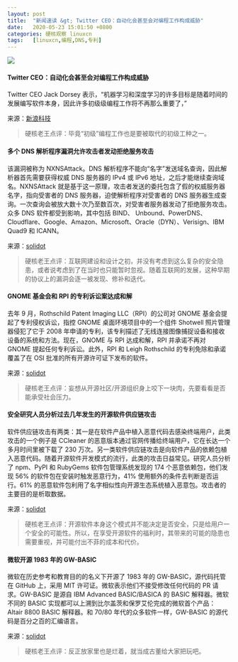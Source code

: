 ```yaml
---
layout: post
title:	"新闻速读 &gt; Twitter CEO：自动化会甚至会对编程工作构成威胁"
date:	2020-05-23 15:01:50 +0800 
categories:	硬核观察 linuxcn 
tags:	[linuxcn,编程,DNS,专利]
---
```



![](/Asserts/Images//attachment/album/202005/23/150140tniu1p1sirpinbvi.jpg)


#### Twitter CEO：自动化会甚至会对编程工作构成威胁


Twitter CEO Jack Dorsey 表示，“机器学习和深度学习的许多目标是随着时间的发展编写软件本身，因此许多初级级编程工作将不再那么重要了，”


来源：[新浪科技](https://www.cnbeta.com/articles/tech/982339.htm)



> 
> 硬核老王点评：毕竟“初级”编程工作也是要被取代的初级工种之一。
> 
> 
> 


#### 多个 DNS 解析程序漏洞允许攻击者发动拒绝服务攻击


该漏洞被称为 NXNSAttack。DNS 解析程序不能向“名字”发送域名查询，因此解析器首先需要获得权威 DNS 服务器的 IPv4 或 IPv6 地址，之后才能继续查询域名。NXNSAttack 就是基于这一原理，攻击者发送的委托包含了假的权威服务器名字，指向受害者的 DNS 服务器，迫使解析程序对受害者的 DNS 服务器生成查询。一次查询会被放大数十次乃至数百次，对受害者服务器发动了拒绝服务攻击。众多 DNS 软件都受到影响，其中包括 BIND、 Unbound、PowerDNS、Cloudflare、Google、Amazon、Microsoft、Oracle（DYN）、Verisign、IBM Quad9 和 ICANN。


来源：[solidot](https://www.solidot.org/story?sid=64443)



> 
> 硬核老王点评：互联网建设和设计之初，并没有考虑到这么复杂的安全隐患，或者说考虑到了在当时也只能暂时忽视。随着互联网的发展，这种早期的协议上的漏洞会逐一被发现、修补和迭代。
> 
> 
> 


#### GNOME 基金会和 RPI 的专利诉讼案达成和解


去年 9 月，Rothschild Patent Imaging LLC（RPI）的公司对 GNOME 基金会提起了专利侵权诉讼，指控 GNOME 桌面环境项目中的一个组件 Shotwell 照片管理器侵犯了它于 2008 年申请的专利，该专利描述了无线连接图像捕捉设备和接收设备的系统和方法。现在，GNOME 与 RPI 达成和解，RPI 并承诺不再对 GNOME 提起任何专利诉讼。此外，RPI 和 Leigh Rothschild 的专利免除和承诺覆盖了在 OSI 批准的所有开源许可证下发布的软件。


来源：[solidot](https://www.solidot.org/story?sid=64439)



> 
> 硬核老王点评：妄想从开源社区/开源组织身上咬下一块肉，先要看看是否能承受社会压力。
> 
> 
> 


#### 安全研究人员分析过去几年发生的开源软件供应链攻击


软件供应链攻击有两类：其一是在软件产品中植入恶意代码去感染终端用户，此类攻击的一个例子是 CCleaner 的恶意版本通过官网传播给终端用户，它在长达一个多月时间里被下载了 230 万次。另一类软件供应链攻击是向软件产品的依赖包植入恶意代码。随着开源软件开发模式的流行，此类的攻击日益常见。研究人员分析了 npm、PyPI 和 RubyGems 软件包管理系统发现的 174 个恶意依赖包，他们发现 56% 的软件包在安装时触发恶意行为，41% 使用额外的条件去判断是否运行。61% 的恶意软件包利用了名字相似性向开源生态系统植入恶意包。攻击者的主要目的是析取数据。


来源：[solidot](https://www.solidot.org/story?sid=64445)



> 
> 硬核老王点评：开源软件本身这个模式并不能决定是否安全，只是给用户一个安全的可能性。所以，在享受开源软件的福利时，其带来的可能的隐患也需要重视，并可能付出不菲的成本和代价。
> 
> 
> 


#### 微软开源 1983 年的 GW-BASIC


微软在历史参考和教育目的的名义下开源了 1983 年的 GW-BASIC，源代码托管在 GitHub 上，采用 MIT 许可证。微软表示他们不接受修改任何代码的 PR 请求。GW-BASIC 是源自 IBM Advanced BASIC/BASICA 的 BASIC 解释器。微软不同的 BASIC 实现都可以上溯到比尔盖茨和保罗艾伦完成的微软首个产品：Altair 8800 BASIC 解释器。和 70/80 年代的众多软件一样，GW-BASIC 的源代码是百分之百的汇编语言。


来源：[solidot](https://www.solidot.org/story?sid=64444)



> 
> 硬核老王点评：反正放家里也是烂着，就当成古董给大家把玩吧。
> 
> 
>
